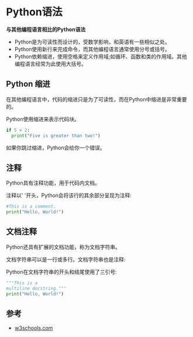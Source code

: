# Python语法

**与其他编程语言相比的Python语法**

- Python是为可读性而设计的，受数学影响，和英语有一些相似之处。
- Python使用新行来完成命令，而其他编程语言通常使用分号或括号。
- Python依赖缩进，使用空格来定义作用域;如循环、函数和类的作用域。其他编程语言经常为此使用大括号。
## Python 缩进

在其他编程语言中，代码的缩进只是为了可读性，而在Python中缩进是非常重要的。

Python使用缩进来表示代码块。
```python
if 5 > 2:
  print("Five is greater than two!")
```

如果你跳过缩进，Python会给你一个错误。

## 注释

Python具有注释功能，用于代码内文档。

注释以' '开头，Python会将该行的其余部分呈现为注释:
```python
#This is a comment.
print("Hello, World!")
```

## 文档注释

Python还具有扩展的文档功能，称为文档字符串。

文档字符串可以是一行或多行。文档字符串也是注释:

Python在文档字符串的开头和结尾使用了三引号:
```python
"""This is a 
multiline docstring."""
print("Hello, World!")
```

## 参考

- [w3schools.com](https://www.w3schools.com/python/python_syntax.asp)
